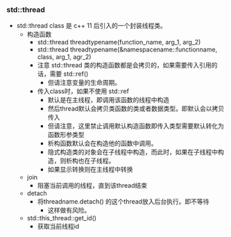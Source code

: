 ### std::thread

- std::thread class 是 c++ 11  后引入的一个封装线程类。
  - 构造函数
    - std::thread threadtypename(function_name, arg_1, arg_2)
    - std::thread threadtypename(&namespacename::functionname, class, arg_1, agr_2)
    - 注意 std::thread 类的构造函数都是会拷贝的，如果需要传入引用的话，需要 std::ref()
      - 但请注意变量的生命周期。
    - 传入class时，如果不使用 std::ref
      - 默认是在主线程，即调用该函数的线程中构造
      - 然后thread默认会拷贝类函数的类或者数据类型。即默认会以拷贝传入
      - 但请注意，这里禁止调用默认构造函数即传入类型需要默认转化为函数形参类型
      - 析构函数默认会在构造他的函数中调用。
      - 隐式构造类的对象会在子线程中构造，而此时，如果在子线程中构造，则析构也在子线程。
      - 如果显示转换则在主线程中转换
  - join
    - 阻塞当前调用的线程，直到该thread结束
  - detach
    - 将threadname.detach() 的这个thread放入后台执行。即不等待
      - 这样做有风险。
  - std::this_thread::get_id()
    - 获取当前线程id
